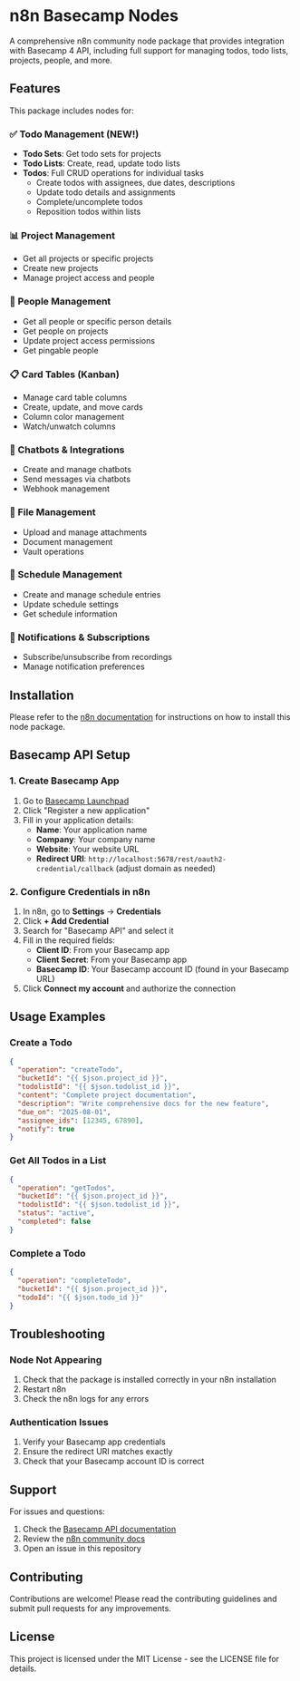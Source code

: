 # n8n Basecamp Nodes

A comprehensive n8n community node package that provides integration with Basecamp 4 API, including full support for managing todos, todo lists, projects, people, and more.

## Features

This package includes nodes for:

### ✅ Todo Management (NEW!)
- **Todo Sets**: Get todo sets for projects
- **Todo Lists**: Create, read, update todo lists
- **Todos**: Full CRUD operations for individual tasks
  - Create todos with assignees, due dates, descriptions
  - Update todo details and assignments
  - Complete/uncomplete todos
  - Reposition todos within lists

### 📊 Project Management
- Get all projects or specific projects
- Create new projects
- Manage project access and people

### 👥 People Management
- Get all people or specific person details
- Get people on projects
- Update project access permissions
- Get pingable people

### 📋 Card Tables (Kanban)
- Manage card table columns
- Create, update, and move cards
- Column color management
- Watch/unwatch columns

### 🤖 Chatbots & Integrations
- Create and manage chatbots
- Send messages via chatbots
- Webhook management

### 📁 File Management
- Upload and manage attachments
- Document management
- Vault operations

### 📅 Schedule Management
- Create and manage schedule entries
- Update schedule settings
- Get schedule information

### 🔔 Notifications & Subscriptions
- Subscribe/unsubscribe from recordings
- Manage notification preferences

## Installation

Please refer to the [n8n documentation](https://docs.n8n.io/integrations/community-nodes/installation/) for instructions on how to install this node package.

## Basecamp API Setup

### 1. Create Basecamp App

1. Go to [Basecamp Launchpad](https://launchpad.37signals.com/integrations)
2. Click "Register a new application"
3. Fill in your application details:
   - **Name**: Your application name
   - **Company**: Your company name
   - **Website**: Your website URL
   - **Redirect URI**: `http://localhost:5678/rest/oauth2-credential/callback` (adjust domain as needed)

### 2. Configure Credentials in n8n

1. In n8n, go to **Settings** → **Credentials**
2. Click **+ Add Credential**
3. Search for "Basecamp API" and select it
4. Fill in the required fields:
   - **Client ID**: From your Basecamp app
   - **Client Secret**: From your Basecamp app
   - **Basecamp ID**: Your Basecamp account ID (found in your Basecamp URL)
5. Click **Connect my account** and authorize the connection

## Usage Examples

### Create a Todo

```json
{
  "operation": "createTodo",
  "bucketId": "{{ $json.project_id }}",
  "todolistId": "{{ $json.todolist_id }}",
  "content": "Complete project documentation",
  "description": "Write comprehensive docs for the new feature",
  "due_on": "2025-08-01",
  "assignee_ids": [12345, 67890],
  "notify": true
}
```

### Get All Todos in a List

```json
{
  "operation": "getTodos",
  "bucketId": "{{ $json.project_id }}",
  "todolistId": "{{ $json.todolist_id }}",
  "status": "active",
  "completed": false
}
```

### Complete a Todo

```json
{
  "operation": "completeTodo",
  "bucketId": "{{ $json.project_id }}",
  "todoId": "{{ $json.todo_id }}"
}
```

## Troubleshooting

### Node Not Appearing

1. Check that the package is installed correctly in your n8n installation
2. Restart n8n
3. Check the n8n logs for any errors

### Authentication Issues

1. Verify your Basecamp app credentials
2. Ensure the redirect URI matches exactly
3. Check that your Basecamp account ID is correct

## Support

For issues and questions:

1. Check the [Basecamp API documentation](https://github.com/basecamp/bc3-api)
2. Review the [n8n community docs](https://docs.n8n.io/)
3. Open an issue in this repository

## Contributing

Contributions are welcome! Please read the contributing guidelines and submit pull requests for any improvements.

## License

This project is licensed under the MIT License - see the LICENSE file for details.
